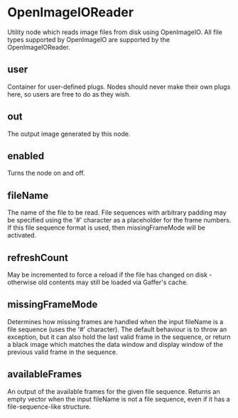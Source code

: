 # OpenImageIOReader

Utility node which reads image files from disk using OpenImageIO.
All file types supported by OpenImageIO are supported by the
OpenImageIOReader.

## user 

 Container for user-defined plugs. Nodes
should never make their own plugs here,
so users are free to do as they wish. 

## out 

 The output image generated by this node. 

## enabled 

 Turns the node on and off. 

## fileName 

 The name of the file to be read. File sequences with
arbitrary padding may be specified using the '#' character
as a placeholder for the frame numbers. If this file sequence
format is used, then missingFrameMode will be activated. 

## refreshCount 

 May be incremented to force a reload if the file has
changed on disk - otherwise old contents may still
be loaded via Gaffer's cache. 

## missingFrameMode 

 Determines how missing frames are handled when the input
fileName is a file sequence (uses the '#' character).
The default behaviour is to throw an exception, but it
can also hold the last valid frame in the sequence, or
return a black image which matches the data window and
display window of the previous valid frame in the sequence. 

## availableFrames 

 An output of the available frames for the given file sequence.
Returns an empty vector when the input fileName is not a file
sequence, even if it has a file-sequence-like structure. 


